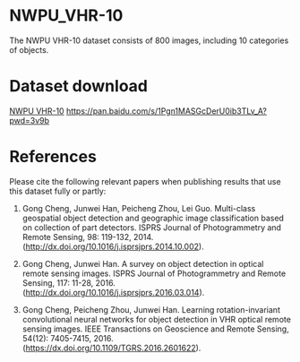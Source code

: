 # NWPU_VHR-10

The NWPU VHR-10 dataset consists of 800 images, including 10 categories of objects.

# Dataset download
[NWPU VHR-10](https://pan.baidu.com/s/1Pgn1MASGcDerU0ib3TLv_A?pwd=3v9b)
https://pan.baidu.com/s/1Pgn1MASGcDerU0ib3TLv_A?pwd=3v9b

# References

Please cite the following relevant papers when publishing results that use this dataset fully or partly:

1. Gong Cheng, Junwei Han, Peicheng Zhou, Lei Guo. Multi-class geospatial object detection and geographic image classification based on collection of part detectors. ISPRS Journal of Photogrammetry and Remote Sensing, 98: 119-132, 2014. (http://dx.doi.org/10.1016/j.isprsjprs.2014.10.002).

2. Gong Cheng, Junwei Han. A survey on object detection in optical remote sensing images. ISPRS Journal of Photogrammetry and Remote Sensing, 117: 11-28, 2016. (http://dx.doi.org/10.1016/j.isprsjprs.2016.03.014).

3. Gong Cheng, Peicheng Zhou, Junwei Han. Learning rotation-invariant convolutional neural networks for object detection in VHR optical remote sensing images. IEEE Transactions on Geoscience and Remote Sensing, 54(12): 7405-7415, 2016. (https://dx.doi.org/10.1109/TGRS.2016.2601622).
